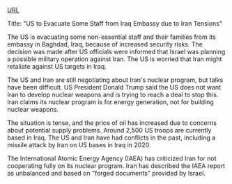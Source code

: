 <a href="https://www.bbc.com/news/articles/c629yk5z07vo">URL</a>
<p>Title: "US to Evacuate Some Staff from Iraq Embassy due to Iran Tensions"</p>
<p>The US is evacuating some non-essential staff and their families from its embassy in Baghdad, Iraq, because of increased security risks. The decision was made after US officials were informed that Israel was planning a possible military operation against Iran. The US is worried that Iran might retaliate against US targets in Iraq.</p>
<p>The US and Iran are still negotiating about Iran's nuclear program, but talks have been difficult. US President Donald Trump said the US does not want Iran to develop nuclear weapons and is trying to reach a deal to stop this. Iran claims its nuclear program is for energy generation, not for building nuclear weapons.</p>
<p>The situation is tense, and the price of oil has increased due to concerns about potential supply problems. Around 2,500 US troops are currently based in Iraq. The US and Iran have had conflicts in the past, including a missile attack by Iran on US bases in Iraq in 2020.</p>
<p>The International Atomic Energy Agency (IAEA) has criticized Iran for not cooperating fully on its nuclear program. Iran has described the IAEA report as unbalanced and based on "forged documents" provided by Israel.</p>
